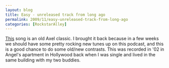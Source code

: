 ```yaml
---
layout: blog
title: Easy - unreleased track from long ago
permalink: 2009/11/easy-unreleased-track-from-long-ago
categories: [RockstarAlley]
---
```


<p><a href="http://www.kristeraxel.com/media/2010-0911-e.mp3">This</a> song is an old Axel classic. I brought it back because in a few weeks we should have some pretty rocking new tunes up on this podcast, and this is a good chance to do some old/new contrasts. This was recorded in &#039;02 in Angel&#039;s apartment in Hollywood back when I was single and lived in the same building with my two buddies.</p>
